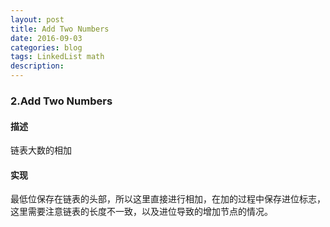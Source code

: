 ```yaml
---
layout: post
title: Add Two Numbers
date: 2016-09-03
categories: blog
tags: LinkedList math
description:
---
```


### 2.Add Two Numbers

#### 描述

链表大数的相加

#### 实现

最低位保存在链表的头部，所以这里直接进行相加，在加的过程中保存进位标志，这里需要注意链表的长度不一致，以及进位导致的增加节点的情况。

